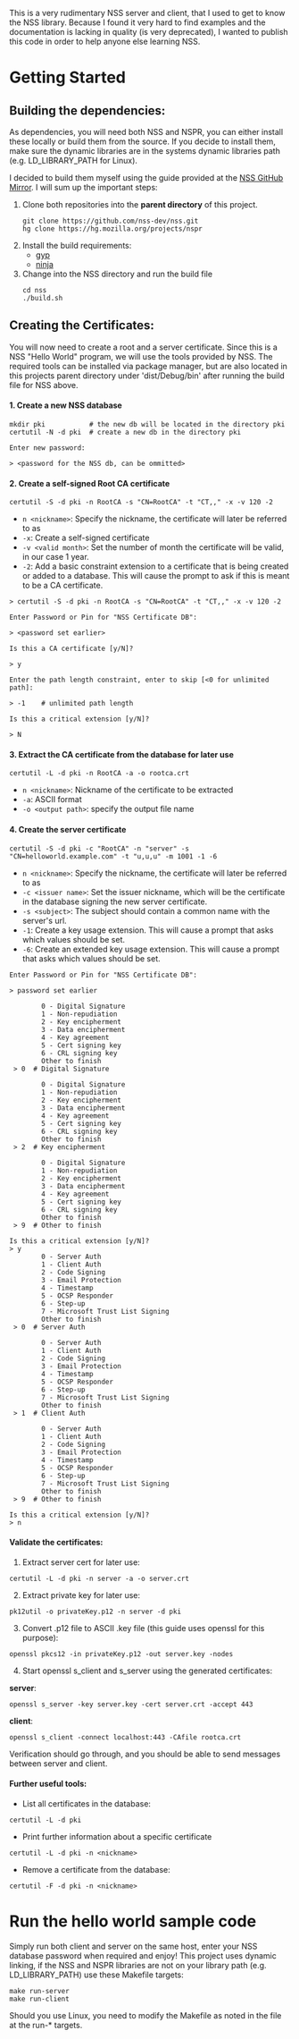 This is a very rudimentary NSS server and client, that I used to get to know the NSS library.
Because I found it very hard to find examples and the documentation is lacking in quality (is very deprecated), I wanted to publish this code in order to help anyone else learning NSS.

# Getting Started

## Building the dependencies:
As dependencies, you will need both NSS and NSPR, you can either install these locally or build them from the source.
If you decide to install them, make sure the dynamic libraries are in the systems dynamic libraries path
(e.g. LD_LIBRARY_PATH for Linux).

I decided to build them myself using the guide provided at the [NSS GitHub Mirror](https://github.com/nss-dev/nss).
I will sum up the important steps:

1. Clone both repositories into the **parent directory** of this project.
    ```shell
    git clone https://github.com/nss-dev/nss.git
    hg clone https://hg.mozilla.org/projects/nspr
    ```
2. Install the build requirements:
   - [gyp](https://gyp.gsrc.io/)
   - [ninja](https://ninja-build.org/)
3. Change into the NSS directory and run the build file
    ```shell
   cd nss
   ./build.sh
    ```

## Creating the Certificates:
You will now need to create a root and a server certificate.
Since this is a NSS "Hello World" program, we will use the tools provided by NSS.
The required tools can be installed via package manager, but are also located in this projects parent directory under
'dist/Debug/bin' after running the build file for NSS above.

#### 1. Create a new NSS database
```shell
mkdir pki           # the new db will be located in the directory pki
certutil -N -d pki  # create a new db in the directory pki
```

```
Enter new password:

> <password for the NSS db, can be ommitted>
```


#### 2. Create a self-signed Root CA certificate
```shell
certutil -S -d pki -n RootCA -s "CN=RootCA" -t "CT,," -x -v 120 -2
```

- `n <nickname>`: Specify the nickname, the certificate will later be referred to as
- `-x`: Create a self-signed certificate
- `-v <valid month>`: Set the number of month the certificate will be valid, in our case 1 year.
- `-2`: Add a basic constraint extension to a certificate that is being created or added to a database.
This will cause the prompt to ask if this is meant to be a CA certificate.

```
> certutil -S -d pki -n RootCA -s "CN=RootCA" -t "CT,," -x -v 120 -2

Enter Password or Pin for "NSS Certificate DB":

> <password set earlier>

Is this a CA certificate [y/N]?

> y

Enter the path length constraint, enter to skip [<0 for unlimited path]:

> -1    # unlimited path length

Is this a critical extension [y/N]?

> N
```

#### 3. Extract the CA certificate from the database for later use

```shell
certutil -L -d pki -n RootCA -a -o rootca.crt
```

- `n <nickname>`: Nickname of the certificate to be extracted
- `-a`: ASCII format
- `-o <output path>`: specify the output file name

#### 4. Create the server certificate

```shell
certutil -S -d pki -c "RootCA" -n "server" -s "CN=helloworld.example.com" -t "u,u,u" -m 1001 -1 -6
```

- `n <nickname>`: Specify the nickname, the certificate will later be referred to as
- `-c <issuer name>`: Set the issuer nickname, which will be the certificate in the database signing the new server certificate.
- `-s <subject>`: The subject should contain a common name with the server's url.
- `-1`: Create a key usage extension. This will cause a prompt that asks which values should be set.
- `-6`: Create an extended key usage extension. This will cause a prompt that asks which values should be set.

```
Enter Password or Pin for "NSS Certificate DB":

> password set earlier

		0 - Digital Signature
		1 - Non-repudiation
		2 - Key encipherment
		3 - Data encipherment
		4 - Key agreement
		5 - Cert signing key
		6 - CRL signing key
		Other to finish
 > 0  # Digital Signature
 
		0 - Digital Signature
		1 - Non-repudiation
		2 - Key encipherment
		3 - Data encipherment
		4 - Key agreement
		5 - Cert signing key
		6 - CRL signing key
		Other to finish
 > 2  # Key encipherment
 
		0 - Digital Signature
		1 - Non-repudiation
		2 - Key encipherment
		3 - Data encipherment
		4 - Key agreement
		5 - Cert signing key
		6 - CRL signing key
		Other to finish
 > 9  # Other to finish
 
Is this a critical extension [y/N]?
> y
		0 - Server Auth
		1 - Client Auth
		2 - Code Signing
		3 - Email Protection
		4 - Timestamp
		5 - OCSP Responder
		6 - Step-up
		7 - Microsoft Trust List Signing
		Other to finish
 > 0  # Server Auth
 
		0 - Server Auth
		1 - Client Auth
		2 - Code Signing
		3 - Email Protection
		4 - Timestamp
		5 - OCSP Responder
		6 - Step-up
		7 - Microsoft Trust List Signing
		Other to finish
 > 1  # Client Auth
 
		0 - Server Auth
		1 - Client Auth
		2 - Code Signing
		3 - Email Protection
		4 - Timestamp
		5 - OCSP Responder
		6 - Step-up
		7 - Microsoft Trust List Signing
		Other to finish
 > 9  # Other to finish
 
Is this a critical extension [y/N]?
> n
```

#### Validate the certificates:

1. Extract server cert for later use:

```shell
certutil -L -d pki -n server -a -o server.crt
```

2. Extract private key for later use:

```shell
pk12util -o privateKey.p12 -n server -d pki
```

3. Convert .p12 file to ASCII .key file (this guide uses openssl for this purpose):

```shell
openssl pkcs12 -in privateKey.p12 -out server.key -nodes
```

4. Start openssl s_client and s_server using the generated certificates:

**server**:
```shell
openssl s_server -key server.key -cert server.crt -accept 443
```

**client**:
```shell
openssl s_client -connect localhost:443 -CAfile rootca.crt
```

Verification should go through, and you should be able to send messages between server and client.

#### Further useful tools:

- List all certificates in the database:

```shell
certutil -L -d pki
```

- Print further information about a specific certificate
```shell
certutil -L -d pki -n <nickname>
```

- Remove a certificate from the database:

```shell
certutil -F -d pki -n <nickname>
```

# Run the hello world sample code
Simply run both client and server on the same host, enter your NSS database password when required and enjoy!
This project uses dynamic linking, if the NSS and NSPR libraries are not on your library path (e.g. LD_LIBRARY_PATH) use these Makefile targets:
```shell
make run-server
make run-client
```
Should you use Linux, you need to modify the Makefile as noted in the file at the run-* targets.
